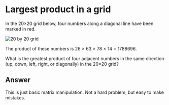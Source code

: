# Largest product in a grid


In the 20×20 grid below, four numbers along a diagonal line have been marked in red.


![20 by 20 grid](http://i.imgur.com/W07dWGW.png)


The product of these numbers is 26 × 63 × 78 × 14 = 1788696.

What is the greatest product of four adjacent numbers in the same direction (up, down, left, right, or diagonally) in the 20×20 grid?


## Answer

This is just basic matrix manipulation. Not a hard problem, but easy to make mistakes. 

